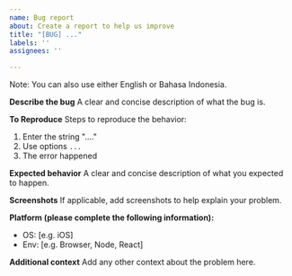 ```yaml
---
name: Bug report
about: Create a report to help us improve
title: "[BUG] ..."
labels: ''
assignees: ''

---
```


Note: You can also use either English or Bahasa Indonesia.

**Describe the bug**
A clear and concise description of what the bug is.

**To Reproduce**
Steps to reproduce the behavior:
1. Enter the string "...."
2. Use options `...`
3. The error happened

**Expected behavior**
A clear and concise description of what you expected to happen.

**Screenshots**
If applicable, add screenshots to help explain your problem.

**Platform (please complete the following information):**
 - OS: [e.g. iOS]
 - Env: [e.g. Browser, Node, React]

**Additional context**
Add any other context about the problem here.
